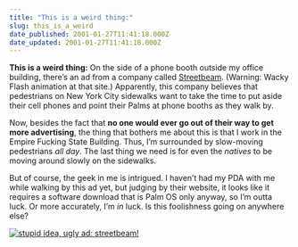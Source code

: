```yaml
---
title: "This is a weird thing:"
slug: this_is_a_weird
date_published: 2001-01-27T11:41:18.000Z
date_updated: 2001-01-27T11:41:18.000Z
---
```


**This is a weird thing:** On the side of a phone booth outside my office building, there’s an ad from a company called [Streetbeam](http://www.streetbeam.com). (Warning: Wacky Flash animation at that site.) Apparently, this company believes that pedestrians on New York City sidewalks want to take the time to put aside their cell phones and point their Palms at phone booths as they walk by.

Now, besides the fact that **no one would ever go out of their way to get more advertising**, the thing that bothers me about this is that I work in the Empire Fucking State Building. Thus, I’m surrounded by slow-moving pedestrians *all day*. The last thing we need is for even the *natives* to be moving around slowly on the sidewalks.

But of course, the geek in me is intrigued. I haven’t had my PDA with me while walking by this ad yet, but judging by their website, it looks like it requires a software download that is Palm OS only anyway, so I’m outta luck. Or more accurately, I’m *in* luck. Is this foolishness going on anywhere else?

[![stupid idea, ugly ad: streetbeam!](https://cdn.glitch.global/71e5579f-aba0-499a-b200-01549a2a80ce/beamthumb.jpg?v=1730089358226)](https://cdn.glitch.global/71e5579f-aba0-499a-b200-01549a2a80ce/beamposter.jpg?v=1730089357780)

